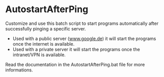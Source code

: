 # AutostartAfterPing

Customize and use this batch script to start programs automatically after successfully pinging a specific server.

* Used with a public server (www.google.de) it will start the programs once the internet is available.
* Used with a private server it will start the programs once the intranet/VPN is available.

Read the documentation in the AutostartAfterPing.bat file for more informations.

